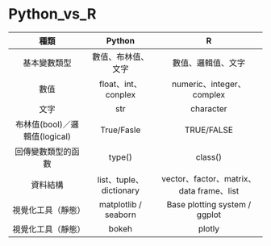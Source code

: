 # Python_vs_R

種類|Python|R
:-----:|:-----:|:----:
基本變數類型|數值、布林值、文字|數值、邏輯值、文字
數值|float、int、conplex|numeric、integer、complex
文字|str|character
布林值(bool)／邏輯值(logical)|True/Fasle|TRUE/FALSE
回傳變數類型的函數|type()|class()
資料結構|list、tuple、dictionary|vector、factor、matrix、data frame、list
視覺化工具（靜態）|matplotlib / seaborn|Base plotting system / ggplot
視覺化工具（靜態）|bokeh|plotly